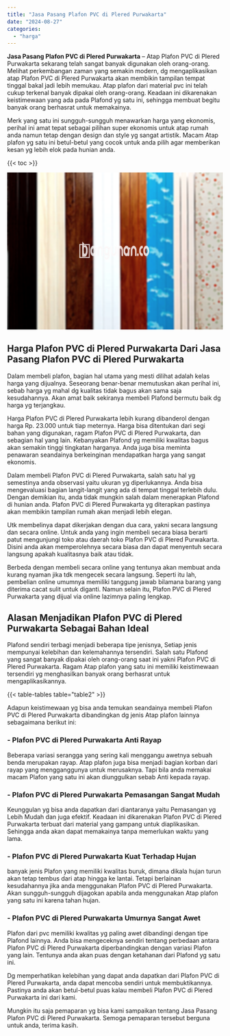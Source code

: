```yaml
---
title: "Jasa Pasang Plafon PVC di Plered Purwakarta"
date: "2024-08-27"
categories: 
  - "harga"
---
```


**Jasa Pasang Plafon PVC di Plered Purwakarta** – Atap Plafon PVC di Plered Purwakarta sekarang telah sangat banyak digunakan oleh orang-orang. Melihat perkembangan zaman yang semakin modern, dg mengaplikasikan atap Plafon PVC di Plered Purwakarta akan membikin tampilan tempat tinggal bakal jadi lebih memukau. Atap plafon dari material pvc ini telah cukup terkenal banyak dipakai oleh orang-orang. Keadaan ini dikarenakan keistimewaan yang ada pada Plafond yg satu ini, sehingga membuat begitu banyak orang berhasrat untuk memakainya.

Merk yang satu ini sungguh-sungguh menawarkan harga yang ekonomis, perihal ini amat tepat sebagai pilihan super ekonomis untuk atap rumah anda namun tetap dengan design dan style yg sangat artistik. Macam Atap plafon yg satu ini betul-betul yang cocok untuk anda pilih agar memberikan kesan yg lebih elok pada hunian anda.

{{< toc >}}

![Jasa Pasang Plafon PVC di Plered Purwakarta](/images/flafond-pvc-murah20.png)

## Harga Plafon PVC di Plered Purwakarta Dari Jasa Pasang Plafon PVC di Plered Purwakarta

Dalam membeli plafon, bagian hal utama yang mesti dilihat adalah kelas harga yang dijualnya. Seseorang benar-benar memutuskan akan perihal ini, sebab harga yg mahal dg kualitas tidak bagus akan sama saja kesudahannya. Akan amat baik sekiranya membeli Plafond bermutu baik dg harga yg terjangkau.

Harga Plafon PVC di Plered Purwakarta lebih kurang dibanderol dengan harga Rp. 23.000 untuk tiap meternya. Harga bisa ditentukan dari segi bahan yang digunakan, ragam Plafon PVC di Plered Purwakarta, dan sebagian hal yang lain. Kebanyakan Plafond yg memiliki kwalitas bagus akan semakin tinggi tingkatan harganya. Anda juga bisa meminta penawaran seandainya berkeinginan mendapatkan harga yang sangat ekonomis.

Dalam membeli Plafon PVC di Plered Purwakarta, salah satu hal yg semestinya anda observasi yaitu ukuran yg diperlukannya. Anda bisa mengevaluasi bagian langit-langit yang ada di tempat tinggal terlebih dulu. Dengan demikian itu, anda tidak mungkin salah dalam menerapkan Plafond di hunian anda. Plafon PVC di Plered Purwakarta yg diterapkan pastinya akan membikin tampilan rumah akan menjadi lebih elegan.

Utk membelinya dapat dikerjakan dengan dua cara, yakni secara langsung dan secara online. Untuk anda yang ingin membeli secara biasa berarti patut mengunjungi toko atau daerah toko Plafon PVC di Plered Purwakarta. Disini anda akan memperolehnya secara biasa dan dapat menyentuh secara langsung apakah kualitasnya baik atau tidak.

Berbeda dengan membeli secara online yang tentunya akan membuat anda kurang nyaman jika tdk mengecek secara langsung. Seperti itu lah, pembelian online umumnya memiliki tanggung jawab bilamana barang yang diterima cacat sulit untuk diganti. Namun selain itu, Plafon PVC di Plered Purwakarta yang dijual via online lazimnya paling lengkap.

## Alasan Menjadikan Plafon PVC di Plered Purwakarta Sebagai Bahan Ideal

Plafond sendiri terbagi menjadi beberapa tipe jenisnya, Setiap jenis mempunyai kelebihan dan kelemahannya tersendiri. Salah satu Plafond yang sangat banyak dipakai oleh orang-orang saat ini yakni Plafon PVC di Plered Purwakarta. Ragam Atap plafon yang satu ini memiliki keistimewaan tersendiri yg menghasilkan banyak orang berhasrat untuk mengaplikasikannya.

{{< table-tables table="table2" >}}

Adapun keistimewaan yg bisa anda temukan seandainya membeli Plafon PVC di Plered Purwakarta dibandingkan dg jenis Atap plafon lainnya sebagaimana berikut ini:

### \- Plafon PVC di Plered Purwakarta Anti Rayap

Beberapa variasi serangga yang sering kali menggangu awetnya sebuah benda merupakan rayap. Atap plafon juga bisa menjadi bagian korban dari rayap yang mengganggunya untuk merusaknya. Tapi bila anda memakai macam Plafon yang satu ini akan diunggulkan sebab Anti kepada rayap.

### \- Plafon PVC di Plered Purwakarta Pemasangan Sangat Mudah

Keunggulan yg bisa anda dapatkan dari diantaranya yaitu Pemasangan yg Lebih Mudah dan juga efektif. Keadaan ini dikarenakan Plafon PVC di Plered Purwakarta terbuat dari material yang gampang untuk diaplikasikan. Sehingga anda akan dapat memakainya tanpa memerlukan waktu yang lama.

### \- Plafon PVC di Plered Purwakarta Kuat Terhadap Hujan

banyak jenis Plafon yang memiliki kwalitas buruk, dimana dikala hujan turun akan tetap tembus dari atap hingga ke lantai. Tetapi berlainan kesudahannya jika anda menggunakan Plafon PVC di Plered Purwakarta. Akan sungguh-sungguh dijagokan apabila anda menggunakan Atap plafon yang satu ini karena tahan hujan.

### \- Plafon PVC di Plered Purwakarta Umurnya Sangat Awet

Plafon dari pvc memiliki kwalitas yg paling awet dibandingi dengan tipe Plafond lainnya. Anda bisa mengeceknya sendiri tentang perbedaan antara Plafon PVC di Plered Purwakarta diperbandingkan dengan variasi Plafon yang lain. Tentunya anda akan puas dengan ketahanan dari Plafond yg satu ini.

Dg memperhatikan kelebihan yang dapat anda dapatkan dari Plafon PVC di Plered Purwakarta, anda dapat mencoba sendiri untuk membuktikannya. Pastinya anda akan betul-betul puas kalau membeli Plafon PVC di Plered Purwakarta ini dari kami.

Mungkin itu saja pemaparan yg bisa kami sampaikan tentang Jasa Pasang Plafon PVC di Plered Purwakarta. Semoga pemaparan tersebut berguna untuk anda, terima kasih.
